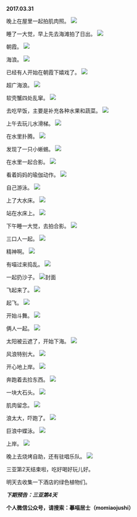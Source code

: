 
          
**2017.03.31**

晚上在屋里一起拍肌肉照。
![](http://imglf2.nosdn.127.net/img/TXZSOWRabEs2UHVPc2xDTjlnaVdDeVUxZTBoZWFHdktFV3VUV3ZvYzQ3Yz0.jpg)


睡了一大觉，早上先去海滩拍了日出。
![](http://imglf1.nosdn.127.net/img/M1NoQnRCbXVXSTlhb0NhM2lvZmF1SXh2a0Mwd1NaUldOTGUwbzIrTiszST0.jpg)


朝霞。
![](http://imglf2.nosdn.127.net/img/UkR6RG9yUWdaVG81bXp3V2VhemgwREJGS1JoWDM4alp3ZDVlL2wzbUNJMD0.jpg)


海浪。
![](http://imglf2.nosdn.127.net/img/dlhKcGdTaWlDdWxvTUdpMWpSQ3NpdHk0NGY2aDR2eXVwMkVOOFVtUEVaZz0.jpg)


已经有人开始在朝霞下嬉戏了。
![](http://imglf1.nosdn.127.net/img/YlBieWkyOFMyY0FMME5xM01pYWdlamxGN3M0cUJ5b2c4eGZDRE1SaHhaWT0.jpg)


超广海浪。
![](http://imglf0.nosdn.127.net/img/cURLakFybzNHOVd4bTRROU9scERKSnhDUmdqRmV0WCszdm5aTFBBdXBVbz0.jpg)


软壳蟹四处乱窜。
![](http://imglf.nosdn.127.net/img/UGxUMThScWRzQjlYK2hDeVFFZDZVdWVsNVRRUVpTQmREeFlSWlpjS2JpOD0.jpg)


去吃早饭，主要是补充各种水果和蔬菜。
![](http://imglf0.nosdn.127.net/img/dldZNnVwSHRrZlZEVVVMM2tHWW02QWpVSUk5bEZDUzl6SnBvQVJ1bzFrRT0.jpg)


上午去玩儿水滑梯。
![](http://imglf2.nosdn.127.net/img/QnRRcG5Hb3JWc3l6S2pMTDhGR214Nm1LejNRSTIyQXY4Y0VxSFlUTjRDRT0.jpg)


在水里扑腾。
![](http://imglf0.nosdn.127.net/img/bVVvK2F2MFpxQnV0Y3NVdi9NL3VDbTdkcVRUVHo0QVpKZUM3bFVkOHRyST0.jpg)


发现了一只小蜥蜴。
![](http://imglf0.nosdn.127.net/img/aGdXTmpaTjQ3S2NBV3RMVXEvN1dlSFdwTzQwekRBbm9rK0kvdjJhS2hFWT0.jpg)


在水里一起合影。
![](http://imglf.nosdn.127.net/img/M1NoQnRCbXVXSStCVHdYUmgyRkFERW5XWWpEdlhXMmlsQTY0dThLT2o3ND0.jpg)


看着妈妈的瑜伽动作。
![](http://imglf0.nosdn.127.net/img/cUw4ZXRsYmJUS0l2RWpWdVFZUXAvNVFoTmtQUlZYc3JHaXJwUU9WNVBUUT0.jpg)


自己游泳。
![](http://imglf1.nosdn.127.net/img/NytzY01yL2ZINzVDWHZ5aERsM2liSmxCM0dGb0d2M0RtYXlXbUhrdzE5VT0.jpg)


上了大水床。
![](http://imglf.nosdn.127.net/img/ZWFWVTJNMld3K3FjcWtDOEJYSFJiYjJ6amx1Tm1qbHl5bVl4V3gyTmJjST0.jpg)


站在水床上。
![](http://imglf1.nosdn.127.net/img/aVNBTWxQeGRpMHRRTWkvVG9hWXBwMkpRWTVqV1kyVnAzY09VWW5pWW5OMD0.jpg)


下午睡一大觉，去拍合影。
![](http://imglf1.nosdn.127.net/img/QXVhSWhtQTFVcFRzVCtXWnl1L2tuSm9VUmR2ZDFrT1hseWdlb09RM1puST0.jpg)


三口人一起。
![](http://imglf.nosdn.127.net/img/cW54TVF3TE1iajhKMlZqbDB2NERRUjlueEhpY2hsaThDUUU2b3pPdVlvST0.jpg)


精神啊。
![](http://imglf2.nosdn.127.net/img/RFM4YzhsdXVsaHI4U2JsaHRMWWdKV1ZxUmFoT090RyttUDVhbmpHUXBIMD0.jpg)


有喵过来捣乱。
![](http://imglf.nosdn.127.net/img/bkxBR2FlWFAxV2UxNkFDMVprcXVJcnloTndTYlNYQ21qeXNKZVhtRlZtRT0.jpg)


一起扔沙子。
![](http://imglf2.nosdn.127.net/img/RXo5R1hHWU5vUGxFNHUzV3VtRHY1NWtPNnFXbHlhOC9MbXN2UUo4SHpsND0.jpg)封面


飞起来了。
![](http://imglf2.nosdn.127.net/img/M0E0RlhFWTA5VWRrOTVXZHYxejhTUU5pcDM5M21oUWl4NE0zV3oyUWYyOD0.jpg)


起飞。
![](http://imglf2.nosdn.127.net/img/VWx2bHdObklaS2dsMVJET3ZTYWVCUS9RL25SSUZKcTc2MWdBRWM0Uk1aUT0.jpg)


开始斗舞。
![](http://imglf.nosdn.127.net/img/MG9aV290MFRQWDZHc2pCRzlrTFczS1kvRDZYczkvaHV5K2p3V0dqTVA3Zz0.jpg)


俩人一起。
![](http://imglf0.nosdn.127.net/img/bU9YNUdsNTYwd1lSazR5M1E0YzIwNWpiNFh0Y04rcEJXMGVia1k1Wk5kOD0.jpg)


太阳被云遮了，开始下海。
![](http://imglf1.nosdn.127.net/img/RDJ1RlRJQk8rdnRtazVWOHRTZWswNmUvNWZZVjlsTmxvbUZmeVhRdCtoUT0.jpg)


风浪特别大。
![](http://imglf0.nosdn.127.net/img/M0E0RlhFWTA5VWU0Y2FvYkl2S0Mzd0NoMklTaHAyazN4ZDFCaU1IQS9hST0.jpg)


开心地上岸。
![](http://imglf.nosdn.127.net/img/RHRMQUtDNFNUL1ljcXcvRlFVYkEvbTJ4dWt1RHNuNmMxalZXRzlKZytoTT0.jpg)


奔跑着去捡东西。
![](http://imglf1.nosdn.127.net/img/alBsR0dBVFBKT2o2SnNNSmVNWDFVWnNVeFc2NDNzZjNITjVlaWV4MnlUZz0.jpg)


一块大石头。
![](http://imglf.nosdn.127.net/img/ejAvQTZ5Zkp6VGdUUnNjcTR6M1BkNUdGRkJEcjA5YnZhRTQxSEcxSWxpdz0.jpg)


肌肉留念。
![](http://imglf0.nosdn.127.net/img/ME1MRTdpUytxUFVxdWJoaCtMWXZpWHJmaitpeHpQQ0ZXQ01Ldis3dllRMD0.jpg)


浪太大，吓跑了。
![](http://imglf0.nosdn.127.net/img/QndyUm5ib2xwZ2JVM2VsRFNFNWZnMWFqRmUzc2plaVY5MGIwZUl2eWYwcz0.jpg)


巨浪中蝶泳。
![](http://imglf1.nosdn.127.net/img/eUR4V2NiYWIvaEF1RHNCSTZwY3pEdVBwdnJwM0pUUlYwVWQ3bWZhMm1OZz0.jpg)


上岸。
![](http://imglf.nosdn.127.net/img/WnlHY1lYT2ZtVy9udlpBUDVJUlZoSVZ0Vm1SWTBOWEtRRm9FOWtyTnFwYz0.jpg)


晚上去烧烤自助，还有驻唱乐队。
![](http://imglf2.nosdn.127.net/img/M2w0YWxEOVJ1RkdEOFJmd0ZxVGxwZDNwOXQ1UDJQTXdqR0hRa3RRaE1mZz0.jpg)


三亚第2天结束啦，吃好喝好玩儿好。

明天去收集一下酒店的绿色植物们。


***下期预告：三亚第4天***


**个人微信公众号，请搜索：摹喵居士（momiaojushi）**

        